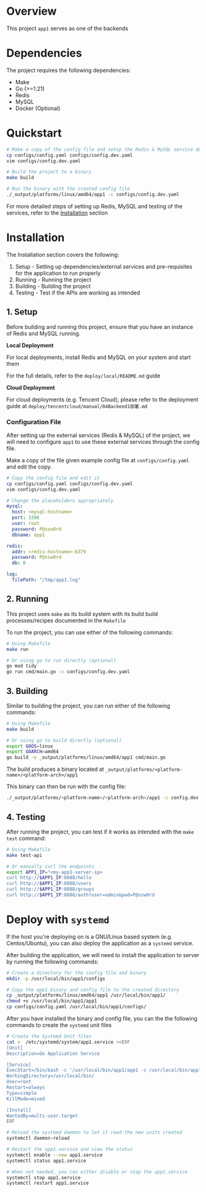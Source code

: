 # Overview
This project `app1` serves as one of the backends

# Dependencies
The project requires the following dependencies:
- Make
- Go (>=1.21)
- Redis
- MySQL
- Docker (Optional)

# Quickstart

```bash
# Make a copy of the config file and setup the Redis & MySQL service details
cp configs/config.yaml configs/config.dev.yaml
vim configs/config.dev.yaml

# Build the project to a binary
make build

# Run the binary with the created config file
./_output/platforms/linux/amd64/app1 -c configs/config.dev.yaml
```

For more detailed steps of setting up Redis, MySQL and testing of the services,
refer to the <a href="#installation">Installation</a> section

# Installation
The Installation section covers the following:
1. Setup - Setting up dependencies/external services and pre-requisites for the
   application to run properly
2. Running - Running the project
3. Building - Building the project
4. Testing - Test if the APIs are working as intended

## 1. Setup
Before building and running this project, ensure that you have an instance of
Redis and MySQL running.

**Local Deployment**

For local deployments, install Redis and MySQL on your system and start them

For the full details, refer to the `deploy/local/README.md` guide

**Cloud Deployment**

For cloud deployments (e.g. Tencent Cloud), please refer to the deployment guide
at `deploy/tencentcloud/manual/04Backend1部署.md`

### Configuration File
After setting up the external services (Redis & MySQL) of the project, we will
need to configure `app1` to use these external services through the config file.

Make a copy of the file given example config file at `configs/config.yaml` and
edit the copy.

```bash
# Copy the config file and edit it
cp configs/config.yaml configs/config.dev.yaml
vim configs/config.dev.yaml
```

```yaml
# Change the placeholders appropriately
mysql:
  host: <mysql-hostname>
  port: 3306
  user: root
  password: P@ssw0rd
  dbname: app1

redis:
  addr: <redis-hostname>:6379
  password: P@ssw0rd
  db: 0

log:
  filePath: "/tmp/app1.log"
```

## 2. Running
This project uses `make` as its build system with its build build
processes/recipes documented in the `Makefile`

To run the project, you can use either of the following commands:
```bash
# Using Makefile
make run

# Or using go to run directly (optional)
go mod tidy
go run cmd/main.go -c configs/config.dev.yaml
```

## 3. Building
Similar to building the project, you can run either of the following commands:
```bash
# Using Makefile
make build

# Or using go to build directly (optional)
export GOOS=linux
export GOARCH=amd64
go build -o _output/platforms/linux/amd64/app1 cmd/main.go
```

The build produces a binary located at
`_output/platforms/<platform-name>/<platform-arch>/app1`

This binary can then be run with the config file:
```bash
./_output/platforms/<platform-name>/<platform-arch>/app1 -c config.dev.yaml
```

## 4. Testing
After running the project, you can test if it works as intended with the
`make test` command:
```bash
# Using Makefile
make test-api

# Or manually curl the endpoints
export APP1_IP="<my-app1-server-ip>
curl http://$APP1_IP:8888/hello 
curl http://$APP1_IP:8888/users 
curl http://$APP1_IP:8888/groups
curl http://$APP1_IP:8888/auth?user=admin&pwd=P@ssw0rd
```


# Deploy with `systemd`
If the host you're deploying on is a GNU/Linux based system (e.g. Centos/Ubuntu),
you can also deploy the application as a `systemd` service.

After building the application, we will need to install the application to
server by running the following commands:
```bash
# Create a directory for the config file and binary
mkdir -p /usr/local/bin/app1/configs

# Copy the app1 binary and config file to the created directory
cp _output/platforms/linux/amd64/app1 /usr/local/bin/app1/
chmod +x /usr/local/bin/app1/app1
cp configs/config.yaml /usr/local/bin/app1/configs/
```

After you have installed the binary and config file, you can the the following
commands to create the `systemd` unit files
```bash
# Create the Systemd Unit files
cat >  /etc/systemd/system/app1.service <<EOF
[Unit]
Description=Go Application Service

[Service]
ExecStart=/bin/bash -c '/usr/local/bin/app1/app1 -c /usr/local/bin/app1/configs/config.yaml >> /tmp/app1.log 2>&1'
WorkingDirectory=/usr/local/bin/
User=root
Restart=always
Type=simple
KillMode=mixed

[Install]
WantedBy=multi-user.target
EOF

# Reload the systemd daemon to let it read the new units created
systemctl daemon-reload

# Restart the app1.service and view the status
systemctl enable --now app1.service
systemctl status app1.service

# When not needed, you can either disable or stop the app1.service
systemctl stop app1.service
systemctl restart app1.service
```
